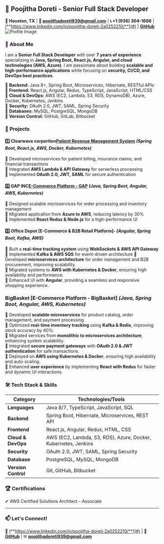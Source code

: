 ## 🚀 **Poojitha Doreti - Senior Full Stack Developer**  

**📍 Houston, TX** | **📧 poojithadoreti939@gmail.com** | **📞 +1 (936) 304-1686** | [**https://www.linkedin.com/in/poojitha-doreti-2a0252210/**](#) | [**GitHub**](#)  
![Profile Image](https://raw.githubusercontent.com/Poojitha./image/https://github.com/poojithaDoreti/image-/blob/main/Pooja.png/main/Pooja.png)

### 👋 **About Me**  
I am a **Senior Full Stack Developer** with over **7 years of experience** specializing in **Java, Spring Boot, React.js, Angular, and cloud technologies (AWS, Azure)**. I am passionate about building **scalable and high-performance applications** while focusing on **security, CI/CD, and DevOps best practices**.  

🔹 **Backend:** Java 8+, Spring Boot, Microservices, Hibernate, RESTful APIs  
🔹 **Frontend:** React.js, Angular, Redux, TypeScript, JavaScript, HTML/CSS  
🔹 **Cloud & DevOps:** AWS (EC2, Lambda, S3, RDS, DynamoDB), Azure, Docker, Kubernetes, Jenkins  
🔹 **Security:** OAuth 2.0, JWT, SAML, Spring Security  
🔹 **Databases:** MySQL, PostgreSQL, MongoDB  
🔹 **Version Control:** GitHub, GitLab, Bitbucket  

### 📌 **Projects**  

#### 1️⃣ **Clearwave corportion[Patient Revenue Management System](#)** *(Spring Boot, React.js, AWS, Docker, Kubernetes)*  
🔹 Developed microservices for patient billing, insurance claims, and financial transactions  
🔹 Integrated **AWS Lambda & API Gateway** for serverless processing  
🔹 Implemented **OAuth 2.0, JWT, SAML** for secure authentication  

#### 2️⃣ **GAP INC[E-Commerce Platform - GAP](#)** *(Java, Spring Boot, Angular, AWS, Kubernetes)*  
🔹 Designed scalable microservices for order processing and inventory management  
🔹 Migrated application from **Azure to AWS**, reducing latency by 30%  
🔹 Implemented **React Redux & Node.js** for a high-performance UI  

#### 3️⃣ **Office Depot [E-Commerce & B2B Retail Platform]**- *(Angular, Spring Boot, Kafka, AWS)*
 
🔹 Built a **real-time tracking system** using **WebSockets & AWS API Gateway**  
🔹 Implemented **Kafka & AWS SQS** for event-driven architecture 
🔹 Developed **microservices architecture** for order management and B2B procurement, improving scalability.  
🔹 Migrated systems to **AWS with Kubernetes & Docker**, ensuring high availability and performance.  
🔹 Enhanced UI with **Angular**, providing a seamless and responsive shopping experience.

### **BigBasket [E-Commerce Platform - BigBasket]** *(Java, Spring Boot, Angular, AWS, Kubernetes)*  

🔹 Developed **scalable microservices** for product catalog, order management, and payment processing.  
🔹 Optimized **real-time inventory tracking** using **Kafka & Redis**, improving stock accuracy by 40%.  
🔹 Migrated services from **monolithic to microservices architecture**, enhancing system scalability.  
🔹 Integrated **secure payment gateways** with **OAuth 2.0 & JWT authentication** for safe transactions.  
🔹 Deployed on **AWS using Kubernetes & Docker**, ensuring high availability and auto-scaling.  
🔹 Enhanced **user experience** by implementing **React with Redux** for faster and dynamic UI interactions.  
### 🛠 **Tech Stack & Skills**  


| **Category**      | **Technologies/Tools**  |
|------------------|---------------------|
| **Languages**    | Java 8/7, TypeScript, JavaScript, SQL |
| **Backend**      | Spring Boot, Hibernate, Microservices, REST API |
| **Frontend**     | React.js, Angular, Redux, HTML, CSS |
| **Cloud & DevOps** | AWS (EC2, Lambda, S3, RDS), Azure, Docker, Kubernetes, Jenkins |
| **Security**     | OAuth 2.0, JWT, SAML, Spring Security |
| **Database**     | PostgreSQL, MySQL, MongoDB |
| **Version Control** | Git, GitHub, Bitbucket |

### 🏆 **Certifications**  
✔ AWS Certified Solutions Architect – Associate  

---

### 📫 **Let's Connect!**  
💼 [**https://www.linkedin.com/in/poojitha-doreti-2a0252210/**](#) | 🔗 [**GitHub**](#) | ✉ **poojithadoreti939@gmail.com**  
